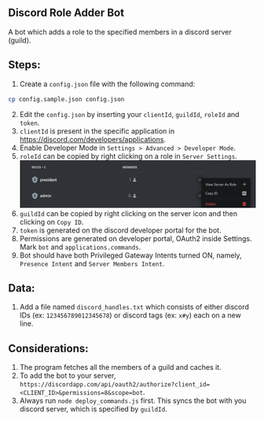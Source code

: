 ## Discord Role Adder Bot

A bot which adds a role to the specified members in a discord server (guild).

## Steps:

1. Create a `config.json` file with the following command:

```bash
cp config.sample.json config.json
```

2. Edit the `config.json` by inserting your `clientId`, `guildId`, `roleId` and `token`.
3. `clientId` is present in the specific application in https://discord.com/developers/applications.
4. Enable Developer Mode in `Settings > Advanced > Developer Mode`.
5. `roleId` can be copied by right clicking on a role in `Server Settings`.
![Copy roleId](./roleId.png)
6. `guildId` can be copied by right clicking on the server icon and then clicking on `Copy ID`.
7. `token` is generated on the discord developer portal for the bot.
8. Permissions are generated on developer portal, OAuth2 inside Settings. Mark `bot` and `applications.commands`.
9. Bot should have both Privileged Gateway Intents turned ON, namely, `Presence Intent` and `Server Members Intent`.

## Data:

1. Add a file named `discord_handles.txt` which consists of either discord IDs (ex: `123456789012345678`) or discord tags (ex: `x#y`) each on a new line.

## Considerations:

1. The program fetches all the members of a guild and caches it.
2. To add the bot to your server, `https://discordapp.com/api/oauth2/authorize?client_id=<CLIENT_ID>&permissions=8&scope=bot`.
3. Always run `node deploy_commands.js` first. This syncs the bot with you discord server, which is specified by `guildId`.
